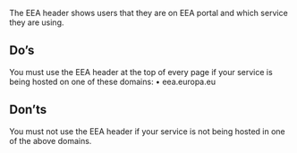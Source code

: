 
The EEA header shows users that they are on EEA portal and which service they are using.

## Do’s
You must use the EEA header at the top of every page if your service is being hosted on one of these domains:
•	eea.europa.eu
## Don’ts
You must not use the EEA header if your service is not being hosted in one of the above domains.
